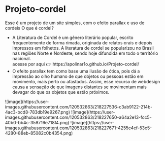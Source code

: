 # Projeto-cordel
Esse é um projeto de um site simples, com o efeito parallax e uso de cordeis 
O que é cordel?
<ul>
  <li>A Literatura de Cordel é um gênero literário popular, escrito frequentemente de forma rimada, 
  originada de relatos orais e depois impressos em folhetos. A literatura de cordel se popularizou no Brasil 
  nas regiões  Norte e Nordeste, sendo hoje difundida em todo o território nacional.</li>
  acesse por aqui 👉 https://apolinar1o.github.io/Projeto-cordel/
  <li>O efeito parallax tem como base uma ilusão de ótica, pois dá a impressão ao olho humano de que objetos ou pessoas estão em movimento, mais perto ou afastados. Assim, esse recurso de webdesign causa a sensação de que imagens distantes se movimentam mais devagar do que os objetos que estão próximos.</>
</ul>
![image](https://user-images.githubusercontent.com/120532863/218227536-c3ab9122-214b-4ac3-bcd8-783db19e9267.png) 
![image](https://user-images.githubusercontent.com/120532863/218227650-a64a2e13-fcc5-40b0-bb4c-358716e718f4.png) 
![image](https://user-images.githubusercontent.com/120532863/218227671-4255c4cf-53c5-4280-88eb-85082c0b4354.png) 

